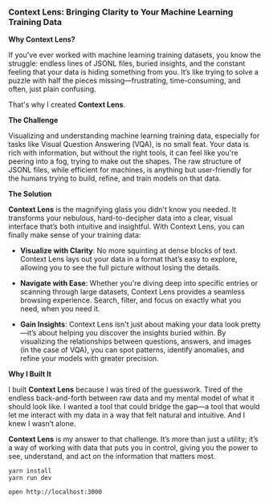 ### Context Lens: Bringing Clarity to Your Machine Learning Training Data

**Why Context Lens?**

If you've ever worked with machine learning training datasets, you know the struggle: endless lines of JSONL files, buried insights, and the constant feeling that your data is hiding something from you. It’s like trying to solve a puzzle with half the pieces missing—frustrating, time-consuming, and often, just plain confusing.

That's why I created **Context Lens**.

**The Challenge**

Visualizing and understanding machine learning training data, especially for tasks like Visual Question Answering (VQA), is no small feat. Your data is rich with information, but without the right tools, it can feel like you're peering into a fog, trying to make out the shapes. The raw structure of JSONL files, while efficient for machines, is anything but user-friendly for the humans trying to build, refine, and train models on that data.

**The Solution**

**Context Lens** is the magnifying glass you didn't know you needed. It transforms your nebulous, hard-to-decipher data into a clear, visual interface that’s both intuitive and insightful. With Context Lens, you can finally make sense of your training data:

- **Visualize with Clarity**: No more squinting at dense blocks of text. Context Lens lays out your data in a format that’s easy to explore, allowing you to see the full picture without losing the details.
  
- **Navigate with Ease**: Whether you're diving deep into specific entries or scanning through large datasets, Context Lens provides a seamless browsing experience. Search, filter, and focus on exactly what you need, when you need it.

- **Gain Insights**: Context Lens isn't just about making your data look pretty—it’s about helping you discover the insights buried within. By visualizing the relationships between questions, answers, and images (in the case of VQA), you can spot patterns, identify anomalies, and refine your models with greater precision.

**Why I Built It**

I built **Context Lens** because I was tired of the guesswork. Tired of the endless back-and-forth between raw data and my mental model of what it should look like. I wanted a tool that could bridge the gap—a tool that would let me interact with my data in a way that felt natural and intuitive. And I knew I wasn’t alone.

**Context Lens** is my answer to that challenge. It’s more than just a utility; it’s a way of working with data that puts you in control, giving you the power to see, understand, and act on the information that matters most.

```
yarn install
yarn run dev
```

```
open http://localhost:3000
```
